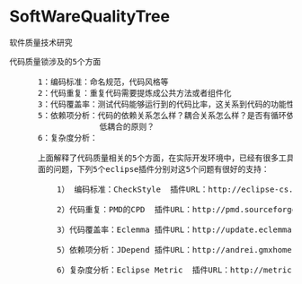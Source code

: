 # SoftWareQualityTree
软件质量技术研究


<pre>
代码质量锁涉及的5个方面

      1：编码标准：命名规范，代码风格等
      2：代码重复：重复代码需要提炼成公共方法或者组件化
      3：代码覆盖率：测试代码能够运行到的代码比率，这关系到代码的功能性和稳定性。
      5：依赖项分析：代码的依赖关系怎么样？耦合关系怎么样？是否有循环依赖？是否符合高内聚
                   低耦合的原则？
      6：复杂度分析：

      上面解释了代码质量相关的5个方面，在实际开发环境中，已经有很多工具为我们解决以上5个方
      面的问题，下列5个eclipse插件分别对这5个问题有很好的支持：

          1） 编码标准：CheckStyle  插件URL：http://eclipse-cs.sourceforge.net/update/

          2）代码重复：PMD的CPD  插件URL：http://pmd.sourceforge.net/eclipse/

          3）代码覆盖率：Eclemma 插件URL：http://update.eclemma.org

          5）依赖项分析：JDepend 插件URL：http://andrei.gmxhome.de/eclipse/

          6）复杂度分析：Eclipse Metric  插件URL：http://metrics.sourceforge.net/update
</pre>
